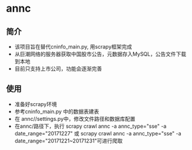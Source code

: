 # annc

## 简介
* 该项目旨在替代cninfo_main.py, 用scrapy框架完成
* 从巨潮网络的服务器获取中国股市公告，元数据存入MySQL，公告文件下载到本地
* 目前只支持上市公司，功能会逐渐完善

## 使用
* 准备好scrapy环境
* 参考cninfo_main.py 中的数据表建表
* 在 annc//settings.py中，修改文件路径和数据库配置
* 在annc/路径下，执行 scrapy crawl annc -a annc_type="sse" -a date_range="20171227" 或 scrapy crawl annc -a annc_type="sse" -a date_range="20171221~20171231"可进行爬取